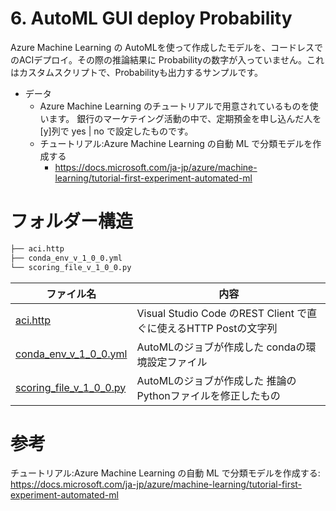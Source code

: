 # 6. AutoML GUI deploy Probability

Azure Machine Learning の AutoMLを使って作成したモデルを、コードレスでのACIデプロイ。その際の推論結果に Probabilityの数字が入っていません。これはカスタムスクリプトで、Probabilityも出力するサンプルです。

  - データ
      - Azure Machine Learning のチュートリアルで用意されているものを使います。
銀行のマーケテイング活動の中で、定期預金を申し込んだ人を[y]列で yes | no で設定したものです。
      - チュートリアル:Azure Machine Learning の自動 ML で分類モデルを作成する
          - https://docs.microsoft.com/ja-jp/azure/machine-learning/tutorial-first-experiment-automated-ml


# フォルダー構造


```bash
├── aci.http
├── conda_env_v_1_0_0.yml
└── scoring_file_v_1_0_0.py
```

| ファイル名                               | 内容 |
| ---------------------------------------- | ----------------- |
| [aci.http](aci.http) | Visual Studio Code のREST Client で直ぐに使えるHTTP Postの文字列 |
| [conda_env_v_1_0_0.yml](conda_env_v_1_0_0.yml) | AutoMLのジョブが作成した condaの環境設定ファイル |
| [scoring_file_v_1_0_0.py](scoring_file_v_1_0_0.py) | AutoMLのジョブが作成した 推論のPythonファイルを修正したもの |


# 参考

チュートリアル:Azure Machine Learning の自動 ML で分類モデルを作成する:
https://docs.microsoft.com/ja-jp/azure/machine-learning/tutorial-first-experiment-automated-ml